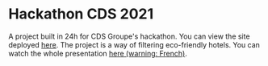 # Hackathon CDS 2021

A project built in 24h for CDS Groupe's hackathon. You can view the site deployed [here](https://hackathon-cds-2021.vercel.app/). 
The project is a way of filtering eco-friendly hotels. You can watch the whole presentation [here (warning: French)](https://github.com/icarofr/hackathon-cds-2021/blob/main/presentation.pdf).
